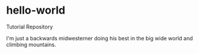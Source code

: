 # hello-world
Tutorial Repository

I'm just a backwards midwesterner doing his best in the big wide world and climbing mountains.
